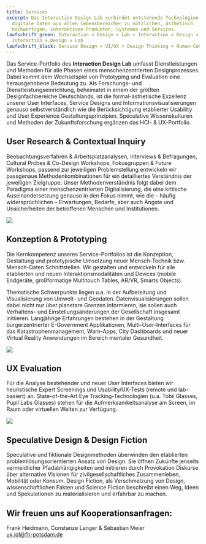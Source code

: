 ```yaml
---
title: Services
excerpt: Das Interaction Design Lab verbindet entstehende Technologien und
  digitale Daten aus allen Lebensbereichen zu nützlichen, ästhetisch
  hochwertigen, interaktiven Produkten, Systemen und Services.
laufschrift_green: Interaction × Design × Lab × Interaction × Design × Lab ×
  Interaction × Design × Lab
laufschrift_black: Service Design × UI/UX × Design Thinking × Human-Centered Design × Prototyping
---
```

Das Service-Portfolio des **Interaction Design Lab** umfasst Dienstleistungen und Methoden für alle Phasen eines menschenzentrierten Designprozesses. Dabei kommt dem Wechselspiel von Prototyping und Evaluation eine herausgehobene Bedeutung zu. Als Forschungs- und Dienstleistungseinrichtung, beheimatet in einem der größten Designfachbereiche Deutschlands, ist die formal-ästhetische Exzellenz unserer User Interfaces, Service Designs und Informationsvisualisierungen genauso selbstverständlich wie die Berücksichtigung etablierter Usability und User Experience Gestaltungsprinzipien. Speculative Wissenskulturen und Methoden der Zukunftsforschung ergänzen das HCI- & UX-Portfolio. 

<h2 id="service-user-research">User Research & Contextual Inquiry</h2>

Beobachtungsverfahren & Arbeitsplatzanalysen, Interviews & Befragungen, Cultural Probes & Co-Design Workshops, Fokusgruppen & Future Workshops, passend zur jeweiligen Problemstellung entwickeln wir passgenaue Methodenkombinationen für ein detailliertes Verständnis der jeweiligen Zielgruppe. Unser Methodenverständnis folgt dabei dem Paradigma einer menschenzentrierten Digitalisierung, die eine kritische Auseinandersetzung genauso in den Fokus nimmt, wie die – häufig widersprüchlichen – Erwartungen, Bedarfe, aber auch Ängste und Unsicherheiten der betroffenen Menschen und Institutionen.

![](/images/service-concept.jpg)

<h2 id="service-prototyping">Konzeption & Prototyping</h2>

Die Kernkompetenz unseres Service-Portfolios ist die Konzeption, Gestaltung und prototypische Umsetzung neuer Mensch-Technik bzw. Mensch-Daten Schnittstellen. Wir gestalten und entwickeln für alle etablierten und neuen Interaktionsmodalitäten und Devices (mobile Endgeräte, großformatige Multitouch Tables, AR/VR, Smarts Objects). 

Thematische Schwerpunkte liegen u.a. in der Aufbereitung und Visualisierung von Umwelt- und Geodaten. Datenvisualisierungen sollen dabei nicht nur über planetare Grenzen informieren, sie sollen auch Verhaltens- und Einstellungsänderungen der Gesellschaft insgesamt initiieren. Langjährige Erfahrungen bestehen in der Gestaltung bürgerzentrierter E-Government Applikationen, Multi-User-Interfaces für das Katastrophenmanagement, Warn-Apps, City Dashboards und neuer Virtual Reality Anwendungen im Bereich mentaler Gesundheit. 

![](/images/service-xr.jpg)

<h2 id="service-ux-evaluation">UX Evaluation</h2>

Für die Analyse bestehender und neuer User Interfaces bieten wir heuristische Expert Screenings und Usability/UX-Tests (remote und lab-basiert) an. State-of-the-Art Eye Tracking-Technologien (u.a. Tobii Glasses, Pupil Labs Glasses) stehen für die Aufmerksamkeitsanalyse am Screen, im Raum oder virtuellen Welten zur Verfügung. 

![](/images/service-eyetracking.jpg)

<h2 id="service-speculative-design">Speculative Design & Design Fiction</h2>

Speculative und fiktionale Designmethoden überwinden den etablierten problemlösungsorientierten Ansatz von Design. Sie öffnen Zukünfte jenseits vermeidlicher Pfadabhängigkeiten und initiieren durch Provokation Diskurse über alternative Visionen für zivilgesellschaftliches Zusammenleben, Mobilität oder Konsum. Design Fiction, als Verschmelzung von Design, wissenschaftlichen Fakten und Science Fiction beschreibt einen Weg, Ideen und Spekulationen zu materialisieren und erfahrbar zu machen. 

## Wir freuen uns auf Kooperationsanfragen:

<div class="cta">
Frank Heidmann, Constanze Langer & Sebastian Meier<br />
<a href="mailto:ux.idl@fh-potsdam.de">ux.idl@fh-potsdam.de</a>
</div>